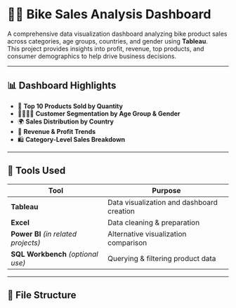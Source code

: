 # 🚴‍♂️ Bike Sales Analysis Dashboard



A comprehensive data visualization dashboard analyzing bike product sales across categories, age groups, countries, and gender using **Tableau**.  
This project provides insights into profit, revenue, top products, and consumer demographics to help drive business decisions.

---

## 📊 Dashboard Highlights

- 📌 **Top 10 Products Sold by Quantity**
- 👨‍👩‍👧‍👦 **Customer Segmentation by Age Group & Gender**
- 🌍 **Sales Distribution by Country**
- 💸 **Revenue & Profit Trends**
- 🛍️ **Category-Level Sales Breakdown**

---

## 🔧 Tools Used

| Tool | Purpose |
|------|---------|
| **Tableau** | Data visualization and dashboard creation |
| **Excel** | Data cleaning & preparation |
| **Power BI** *(in related projects)* | Alternative visualization comparison |
| **SQL Workbench** *(optional use)* | Querying & filtering product data |

---

## 📁 File Structure

